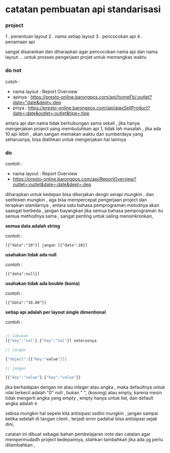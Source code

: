 # catatan pembuatan api standarisasi

### project
1 . penentuan layout
2 . nama setiap layout 
3 . pencocokan api
4 . penamaan api

sangat disarankan dan diharapkan agar pencocokan nama api dan nama layout ... untuk prosses pengerjaan projet untuk memangkas waktu

### do not
cotoh :

- nama layout : Report Overview
- apinya : https://presto-online.barongpos.com/api/homeFb/:outlet?date="date&dept=:dep
- pinya : https://presto-online.barongpos.com/api/ajaxSellProduct?date=:date&outlet=:outlet&tipe=:tipe

antara api dan nama tidak berhubungan sama sekali , jika hanya mengerjakan project yang membutuhkan api 1,
tidak lah masalah , jika ada 10  api lebih , akan sangan memakan waktu dan sumberdaya yang seharusnya,
bisa dialihkan untuk mengerjakan hal lainnya 

### do

contoh : 

- nama layout : Report Overview
- https://presto-online.barongpos.com/api/ReportOverview?outlet=:outlet&date=:date&dept=:dep

diharapkan untuk kedepan bisa dikerjakan dengn serapi mungkin , dan seefesien mungkin , aga bisa mempercepat pengerjaan project
dan terapkan standarnya , antara satu bahasa pemprograman metodnya akan saangat berbeda , jangan bayangkan jika semua bahasa pemprograman itu semua methodnya sama , sangat penting untuk saling mensinkronkan,

__semua data adalah string__

contoh : 

`[{"data":"10"}] jangan [{"data":10}]`

__usahakan tidak ada null__

contoh : 

`[{"data":null}]`

__usahakan tidak ada bouble (koma)__

contoh :

`[{"data":"10.00"}]`

__setiap api adalah per layout single dimentional__

contoh : 

```javascript

// lakukan
[{"key":"val"},{"key":"val"}] seterusnya

// jangan

{"object":[{"key:"value"}]}

// jangan

{{"key":"value"},{"key":"value"}}
```

jika berhadapan dengan int atau integer atau angka , maka defaultnya untuk nilai terkecil adalah "0" noll , bukan " ", (kosong) atau empty, karena mesin tidak mengerti angka yang empty , empty hanya untuk list, dan default angka adalah `0`

sebisa mungkin hal sepele kita antisipasi sedini mungkin , jangan sampai ketika setelah di tangan client , terjadi error padahal bisa antisipasi sejak dini, 

catatan ini dibuat sebagai bahan pembelajaran note dan catatan agar mempermudadh project kedepannya, silahkan tambahkan jika ada yg perlu ditambahkan , 
